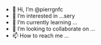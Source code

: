 - 👋 Hi, I’m @pierrgnfc
- 👀 I’m interested in ...sery
- 🌱 I’m currently learning ...
- 💞️ I’m looking to collaborate on ...
- 📫 How to reach me ...

<!---
pierrgnfc/pierrgnfc is a ✨ special ✨ repository because its `README.md` (this file) appears on your GitHub profile.
You can click the Preview link to take a look at your changes.
--->
